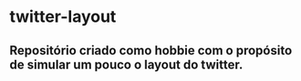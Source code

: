 # twitter-layout

## Repositório criado como hobbie com o propósito de simular um pouco o layout do twitter.
